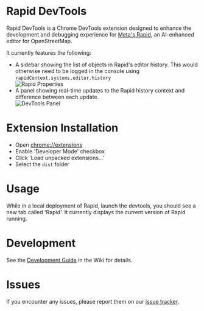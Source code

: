 Rapid DevTools
===
Rapid DevTools is a Chrome DevTools extension designed to enhance the development and debugging experience for [Meta's Rapid](https://github.com/facebook/Rapid), an AI-enhanced editor for OpenStreetMap.

It currently features the following:
* A sidebar showing the list of objects in Rapid's editor history. This would otherwise need to be logged in the console using `rapidContext.systems.editor.history`\
  ![Rapid Properties](sidebar.png)
* A panel showing real-time updates to the Rapid history context and difference between each update.\
  ![DevTools Panel](panel.png)

Extension Installation
===
 * Open [chrome://extensions](chrome://extensions)
 * Enable 'Developer Mode' checkbox
 * Click 'Load unpacked extensions...'
 * Select the `dist` folder

Usage
===
While in a local deployment of Rapid, launch the devtools, you should see a new tab called 'Rapid'. It currently displays the current version of Rapid running.

Development
===
See the [Development Guide](https://github.com/rapideditor/rapid-devtools/wiki/Development-Guide) in the Wiki for details.

Issues
===
If you encounter any issues, please report them on our [issue tracker](https://github.com/cubeydice/rapid-devtools/issues).
